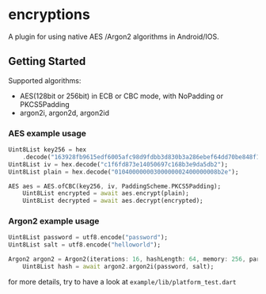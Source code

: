# encryptions

A plugin for using native AES /Argon2 algorithms in Android/IOS.


## Getting Started

Supported algorithms:

* AES(128bit or 256bit) in ECB or CBC mode,  with NoPadding or PKCS5Padding
* argon2i, argon2d, argon2id

### AES example usage

```dart
Uint8List key256 = hex
    .decode("163928fb9615edf6005afc98d9fdbb3d830b3a286ebef64dd70be848f17bf9cc");
Uint8List iv = hex.decode("c1f6fd873e14050697c168b3e9da5db2");
Uint8List plain = hex.decode("01040000000300000002400000008b2e");

AES aes = AES.ofCBC(key256, iv, PaddingScheme.PKCS5Padding);
    Uint8List encrypted = await aes.encrypt(plain);
    Uint8List decrypted = await aes.decrypt(encrypted);
```

### Argon2 example usage

```dart
Uint8List password = utf8.encode("password");
Uint8List salt = utf8.encode("helloworld");

Argon2 argon2 = Argon2(iterations: 16, hashLength: 64, memory: 256, parallelism: 2);
    Uint8List hash = await argon2.argon2i(password, salt);

```

for more details, try to have a look at `example/lib/platform_test.dart`